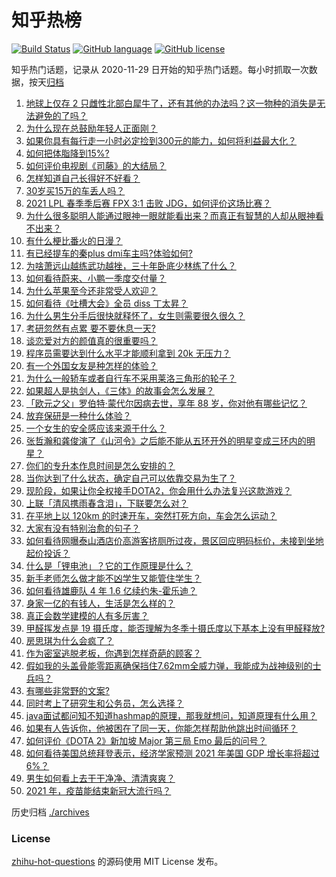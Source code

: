 # 知乎热榜
[![Build Status](https://github.com/ToWeLong/zhihu-hot-questions/workflows/CI/badge.svg)](https://github.com/ToWeLong/zhihu-hot-questions/actions)
[![GitHub language](https://img.shields.io/badge/language-golang-orange.svg)](https://golang.org/)
[![GitHub license](https://img.shields.io/github/license/ToWeLong/zhihu-hot-questions)](https://github.com/ToWeLong/zhihu-hot-questions/blob/main/LICENSE)

知乎热门话题，记录从 2020-11-29 日开始的知乎热门话题。每小时抓取一次数据，按天[归档](./archives)

<!-- BEGIN -->

1. [地球上仅存 2 只雌性北部白犀牛了，还有其他的办法吗？这一物种的消失是无法避免的了吗？](https://www.zhihu.com/question/452987608)
1. [为什么现在总鼓励年轻人正面刚？](https://www.zhihu.com/question/440608876)
1. [如果你具有每行走一小时必定捡到300元的能力，如何将利益最大化？](https://www.zhihu.com/question/439876862)
1. [如何把体脂降到15%?](https://www.zhihu.com/question/361928955)
1. [如何评价电视剧《司藤》的大结局？](https://www.zhihu.com/question/451827745)
1. [怎样知道自己长得好不好看？](https://www.zhihu.com/question/27471809)
1. [30岁买15万的车丢人吗？](https://www.zhihu.com/question/448373896)
1. [2021 LPL 春季季后赛 FPX 3:1 击败 JDG，如何评价这场比赛？](https://www.zhihu.com/question/453032259)
1. [为什么很多聪明人能通过眼神一眼就能看出来？而真正有智慧的人却从眼神看不出来？](https://www.zhihu.com/question/55333539)
1. [有什么梗比番火的日漫？](https://www.zhihu.com/question/451808133)
1. [有已经提车的秦plus dmi车主吗?体验如何?](https://www.zhihu.com/question/449778341)
1. [为啥萧远山越练武功越挫，三十年卧底少林练了什么？](https://www.zhihu.com/question/31877611)
1. [如何看待蔚来、小鹏一季度交付量？](https://www.zhihu.com/question/452399350)
1. [为什么苹果至今还非常受人欢迎？](https://www.zhihu.com/question/408161363)
1. [如何看待《吐槽大会》全员 diss 丁太昇？](https://www.zhihu.com/question/452952378)
1. [为什么男生分手后很快就释怀了，女生则需要很久很久？](https://www.zhihu.com/question/432503865)
1. [考研忽然有点累 要不要休息一天?](https://www.zhihu.com/question/449949480)
1. [谈恋爱对方的颜值真的很重要吗？](https://www.zhihu.com/question/317503761)
1. [程序员需要达到什么水平才能顺利拿到 20k 无压力？](https://www.zhihu.com/question/47597895)
1. [有一个外国女友是种怎样的体验？](https://www.zhihu.com/question/27428976)
1. [为什么一般轿车或者自行车不采用莱洛三角形的轮子？](https://www.zhihu.com/question/21804026)
1. [如果超人是执剑人，《三体》的故事会怎么发展？](https://www.zhihu.com/question/452625242)
1. [「欧元之父」罗伯特·蒙代尔因病去世，享年 88 岁，你对他有哪些记忆？](https://www.zhihu.com/question/452973735)
1. [放弃保研是一种什么体验？](https://www.zhihu.com/question/35691051)
1. [一个女生的安全感应该来源于什么？](https://www.zhihu.com/question/24484843)
1. [张哲瀚和龚俊演了《山河令》之后能不能从五环开外的明星变成三环内的明星？](https://www.zhihu.com/question/447753139)
1. [你们的专升本作息时间是怎么安排的？](https://www.zhihu.com/question/431415815)
1. [当你达到了什么状态，确定自己可以依靠交易为生了？](https://www.zhihu.com/question/37277499)
1. [现阶段，如果让你全权接手DOTA2，你会用什么办法复兴这款游戏？](https://www.zhihu.com/question/452214204)
1. [上联「清风携雨春含泪」，下联要怎么对？](https://www.zhihu.com/question/452490697)
1. [在平地上以 120km 的时速开车，突然打死方向，车会怎么运动？](https://www.zhihu.com/question/446323214)
1. [大家有没有特别治愈的句子？](https://www.zhihu.com/question/449470748)
1. [如何看待网曝泰山酒店价高游客挤厕所过夜，景区回应明码标价，未接到坐地起价投诉？](https://www.zhihu.com/question/452920549)
1. [什么是「锂电池」？它的工作原理是什么？](https://www.zhihu.com/question/335743712)
1. [新手老师怎么做才能不凶学生又能管住学生？](https://www.zhihu.com/question/429786632)
1. [如何看待雄鹿队 4 年 1.6 亿续约朱-霍乐迪？](https://www.zhihu.com/question/452983396)
1. [身家一亿的有钱人，生活是怎么样的？](https://www.zhihu.com/question/356286926)
1. [真正会数学建模的人有多厉害？](https://www.zhihu.com/question/35586846)
1. [甲醛挥发点是 19 摄氏度，能否理解为冬季十摄氏度以下基本上没有甲醛释放?](https://www.zhihu.com/question/428094860)
1. [房思琪为什么会疯了？](https://www.zhihu.com/question/345391080)
1. [作为密室逃脱老板，你遇到怎样奇葩的顾客？](https://www.zhihu.com/question/311582112)
1. [假如我的头盖骨能零距离确保挡住7.62mm全威力弹，我能成为战神级别的士兵吗？](https://www.zhihu.com/question/444459120)
1. [有哪些非常野的文案?](https://www.zhihu.com/question/440236283)
1. [同时考上了研究生和公务员，怎么选择？](https://www.zhihu.com/question/452303549)
1. [java面试都问知不知道hashmap的原理，那我就想问，知道原理有什么用？](https://www.zhihu.com/question/67876615)
1. [如果有人告诉你，他被困在了同一天，你能怎样帮助他跳出时间循环？](https://www.zhihu.com/question/49813569)
1. [如何评价《DOTA 2》新加坡 Major 第三局 Emo 最后的问号？](https://www.zhihu.com/question/452961546)
1. [如何看待美国总统拜登表示，经济学家预测 2021 年美国 GDP 增长率将超过 6%？](https://www.zhihu.com/question/451302635)
1. [男生如何看上去干干净净、清清爽爽？](https://www.zhihu.com/question/60449658)
1. [2021 年，疫苗能结束新冠大流行吗？](https://www.zhihu.com/question/436868073)

<!-- END -->

历史归档 [./archives](./archives)


### License
[zhihu-hot-questions](https://github.com/towelong/zhihu-hot-questions) 的源码使用 MIT License 发布。